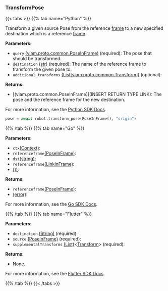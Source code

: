 ### TransformPose

{{< tabs >}}
{{% tab name="Python" %}}

Transform a given source Pose from the reference [frame](/mobility/frame-system/) to a new specified destination which is a reference [frame](/mobility/frame-system/).

**Parameters:**

- `query` [(viam.proto.common.PoseInFrame)](https://python.viam.dev/autoapi/viam/proto/common/index.html#viam.proto.common.PoseInFrame) (required): The pose that should be transformed.
- `destination` [(str)](https://docs.python.org/3/library/stdtypes.html#text-sequence-type-str) (required): The name of the reference frame to transform the given pose to.
- `additional_transforms` [(List[viam.proto.common.Transform])](https://python.viam.dev/autoapi/viam/proto/common/index.html#viam.proto.common.Transform) (optional):

**Returns:**

- [(viam.proto.common.PoseInFrame)](INSERT RETURN TYPE LINK): The pose and the reference frame for the new destination.

For more information, see the [Python SDK Docs](https://python.viam.dev/autoapi/viam/robot/client/index.html#viam.robot.client.RobotClient.transform_pose).

``` python {class="line-numbers linkable-line-numbers"}
pose = await robot.transform_pose(PoseInFrame(), "origin")
```

{{% /tab %}}
{{% tab name="Go" %}}

**Parameters:**

- `ctx`[(Context)](https://pkg.go.dev/context#Context):
- `referenceframe`[(PoseInFrame)](https://pkg.go.dev/go.viam.com/rdk@v0.26.0/referenceframe#PoseInFrame):
- `dst`[(string)](https://pkg.go.dev/builtin#string):
- `referenceframe`[(LinkInFrame)](https://pkg.go.dev/go.viam.com/rdk@v0.26.0/referenceframe#LinkInFrame):
- [())](<INSERT PARAM TYPE LINK>):

**Returns:**

- `referenceframe`[(PoseInFrame)](https://pkg.go.dev/go.viam.com/rdk@v0.26.0/referenceframe#PoseInFrame):
- [(error)](https://pkg.go.dev/builtin#error):

For more information, see the [Go SDK Docs](https://pkg.go.dev/go.viam.com/rdk/robot#Robot).

{{% /tab %}}
{{% tab name="Flutter" %}}

**Parameters:**

- `destination` [(String)](https://api.flutter.dev/flutter/dart-core/String-class.html) (required):
- `source` [(PoseInFrame)](https://flutter.viam.dev/viam_sdk/PoseInFrame-class.html) (required):
- `supplementalTransforms` [(List)](https://api.flutter.dev/flutter/dart-core/List-class.html)<[Transform](https://flutter.viam.dev/viam_protos.common.common/Transform-class.html)> (required):

**Returns:**

- None.

For more information, see the [Flutter SDK Docs](https://flutter.viam.dev/viam_protos.robot.robot/RobotServiceClient/transformPose.html).

{{% /tab %}}
{{< /tabs >}}
